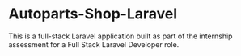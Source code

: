 # Autoparts-Shop-Laravel
This is a full-stack Laravel application built as part of the internship assessment for a Full Stack Laravel Developer role.
